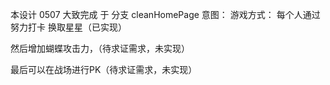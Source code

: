 本设计 0507 大致完成 于 分支 cleanHomePage
意图：
游戏方式：
每个人通过努力打卡 换取星星（已实现）

然后增加蝴蝶攻击力，（待求证需求，未实现）

最后可以在战场进行PK（待求证需求，未实现）